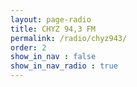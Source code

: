 ```yaml
---
layout: page-radio
title: CHYZ 94,3 FM
permalink: /radio/chyz943/
order: 2
show_in_nav : false
show_in_nav_radio : true
---
```

